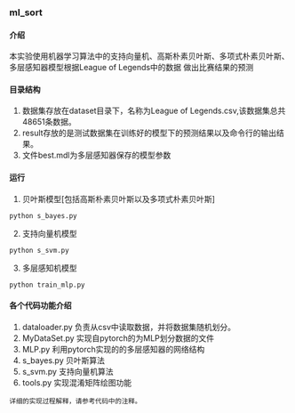 ### ml_sort

#### 介绍
本实验使用机器学习算法中的支持向量机、高斯朴素贝叶斯、多项式朴素贝叶斯、多层感知器模型根据League of Legends中的数据
做出比赛结果的预测

#### 目录结构
1. 数据集存放在dataset目录下，名称为League of Legends.csv,该数据集总共48651条数据。
2. result存放的是测试数据集在训练好的模型下的预测结果以及命令行的输出结果。
3. 文件best.mdl为多层感知器保存的模型参数

#### 运行

1. 贝叶斯模型[包括高斯朴素贝叶斯以及多项式朴素贝叶斯]
```
python s_bayes.py
```
2. 支持向量机模型
```
python s_svm.py
```
3.  多层感知机模型
```
python train_mlp.py
```
#### 各个代码功能介绍
1.  dataloader.py 负责从csv中读取数据，并将数据集随机划分。
2.  MyDataSet.py 实现自pytorch的为MLP划分数据的文件
3.  MLP.py 利用pytorch实现的的多层感知器的网络结构
4.  s_bayes.py 贝叶斯算法
5.  s_svm.py 支持向量机算法
6.  tools.py 实现混淆矩阵绘图功能
```
详细的实现过程解释，请参考代码中的注释。
```





